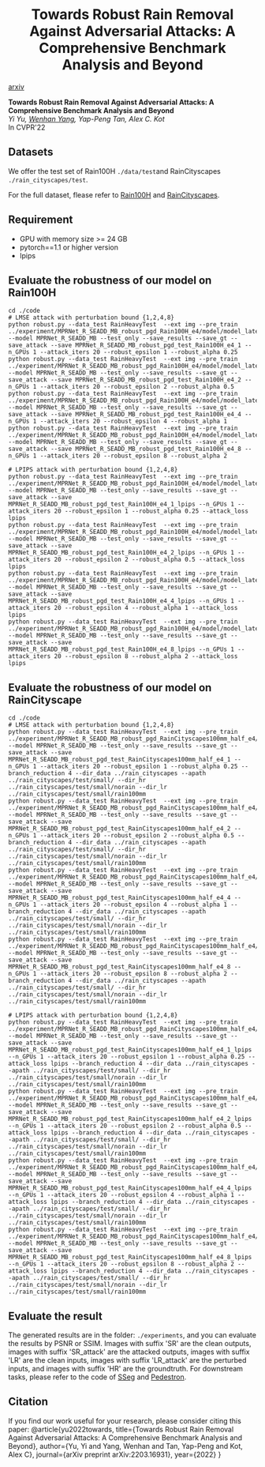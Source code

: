 <div align="center">

<h1>Towards Robust Rain Removal Against Adversarial Attacks: A Comprehensive Benchmark Analysis and Beyond</h1>
<!-- # [CVPR 2022] Towards Robust Rain Removal Against Adversarial Attacks: A Comprehensive Benchmark Analysis and Beyond -->
</div>

[arxiv](https://arxiv.org/abs/2203.16931)

**Towards Robust Rain Removal Against Adversarial Attacks: A Comprehensive Benchmark Analysis and Beyond**
<br>_Yi Yu, [Wenhan Yang](https://flyywh.github.io/), Yap-Peng Tan, Alex C. Kot_<br>
In CVPR'22

## Datasets
We offer the test set of Rain100H `./data/test`and RainCityscapes  `./rain_cityscapes/test`.

For the full dataset, flease refer to [Rain100H](https://www.icst.pku.edu.cn/struct/Projects/joint_rain_removal.html) and [RainCityscapes](https://team.inria.fr/rits/computer-vision/weather-augment/).

## Requirement
* GPU with memory size >= 24 GB
* pytorch==1.1 or higher version
* lpips

## Evaluate the robustness of our model on Rain100H
	cd ./code
	# LMSE attack with perturbation bound {1,2,4,8}
	python robust.py --data_test RainHeavyTest  --ext img --pre_train ../experiment/MPRNet_R_SEADD_MB_robust_pgd_Rain100H_e4/model/model_latest.pt --model MPRNet_R_SEADD_MB --test_only --save_results --save_gt --save_attack --save MPRNet_R_SEADD_MB_robust_pgd_test_Rain100H_e4_1 --n_GPUs 1 --attack_iters 20 --robust_epsilon 1 --robust_alpha 0.25
	python robust.py --data_test RainHeavyTest  --ext img --pre_train ../experiment/MPRNet_R_SEADD_MB_robust_pgd_Rain100H_e4/model/model_latest.pt --model MPRNet_R_SEADD_MB --test_only --save_results --save_gt --save_attack --save MPRNet_R_SEADD_MB_robust_pgd_test_Rain100H_e4_2 --n_GPUs 1 --attack_iters 20 --robust_epsilon 2 --robust_alpha 0.5
	python robust.py --data_test RainHeavyTest  --ext img --pre_train ../experiment/MPRNet_R_SEADD_MB_robust_pgd_Rain100H_e4/model/model_latest.pt --model MPRNet_R_SEADD_MB --test_only --save_results --save_gt --save_attack --save MPRNet_R_SEADD_MB_robust_pgd_test_Rain100H_e4_4 --n_GPUs 1 --attack_iters 20 --robust_epsilon 4 --robust_alpha 1
	python robust.py --data_test RainHeavyTest  --ext img --pre_train ../experiment/MPRNet_R_SEADD_MB_robust_pgd_Rain100H_e4/model/model_latest.pt --model MPRNet_R_SEADD_MB --test_only --save_results --save_gt --save_attack --save MPRNet_R_SEADD_MB_robust_pgd_test_Rain100H_e4_8 --n_GPUs 1 --attack_iters 20 --robust_epsilon 8 --robust_alpha 2

	# LPIPS attack with perturbation bound {1,2,4,8}
	python robust.py --data_test RainHeavyTest  --ext img --pre_train ../experiment/MPRNet_R_SEADD_MB_robust_pgd_Rain100H_e4/model/model_latest.pt --model MPRNet_R_SEADD_MB --test_only --save_results --save_gt --save_attack --save MPRNet_R_SEADD_MB_robust_pgd_test_Rain100H_e4_1_lpips --n_GPUs 1 --attack_iters 20 --robust_epsilon 1 --robust_alpha 0.25 --attack_loss lpips
	python robust.py --data_test RainHeavyTest  --ext img --pre_train ../experiment/MPRNet_R_SEADD_MB_robust_pgd_Rain100H_e4/model/model_latest.pt --model MPRNet_R_SEADD_MB --test_only --save_results --save_gt --save_attack --save MPRNet_R_SEADD_MB_robust_pgd_test_Rain100H_e4_2_lpips --n_GPUs 1 --attack_iters 20 --robust_epsilon 2 --robust_alpha 0.5 --attack_loss lpips
	python robust.py --data_test RainHeavyTest  --ext img --pre_train ../experiment/MPRNet_R_SEADD_MB_robust_pgd_Rain100H_e4/model/model_latest.pt --model MPRNet_R_SEADD_MB --test_only --save_results --save_gt --save_attack --save MPRNet_R_SEADD_MB_robust_pgd_test_Rain100H_e4_4_lpips --n_GPUs 1 --attack_iters 20 --robust_epsilon 4 --robust_alpha 1 --attack_loss lpips
	python robust.py --data_test RainHeavyTest  --ext img --pre_train ../experiment/MPRNet_R_SEADD_MB_robust_pgd_Rain100H_e4/model/model_latest.pt --model MPRNet_R_SEADD_MB --test_only --save_results --save_gt --save_attack --save MPRNet_R_SEADD_MB_robust_pgd_test_Rain100H_e4_8_lpips --n_GPUs 1 --attack_iters 20 --robust_epsilon 8 --robust_alpha 2 --attack_loss lpips


## Evaluate the robustness of our model on RainCityscape
	cd ./code
	# LMSE attack with perturbation bound {1,2,4,8}
	python robust.py --data_test RainHeavyTest  --ext img --pre_train ../experiment/MPRNet_R_SEADD_MB_robust_pgd_RainCityscapes100mm_half_e4/model/model_latest.pt --model MPRNet_R_SEADD_MB --test_only --save_results --save_gt --save_attack --save MPRNet_R_SEADD_MB_robust_pgd_test_RainCityscapes100mm_half_e4_1 --n_GPUs 1 --attack_iters 20 --robust_epsilon 1 --robust_alpha 0.25 --branch_reduction 4 --dir_data ../rain_cityscapes --apath ../rain_cityscapes/test/small/ --dir_hr ../rain_cityscapes/test/small/norain --dir_lr ../rain_cityscapes/test/small/rain100mm
	python robust.py --data_test RainHeavyTest  --ext img --pre_train ../experiment/MPRNet_R_SEADD_MB_robust_pgd_RainCityscapes100mm_half_e4/model/model_latest.pt --model MPRNet_R_SEADD_MB --test_only --save_results --save_gt --save_attack --save MPRNet_R_SEADD_MB_robust_pgd_test_RainCityscapes100mm_half_e4_2 --n_GPUs 1 --attack_iters 20 --robust_epsilon 2 --robust_alpha 0.5 --branch_reduction 4 --dir_data ../rain_cityscapes --apath ../rain_cityscapes/test/small/ --dir_hr ../rain_cityscapes/test/small/norain --dir_lr ../rain_cityscapes/test/small/rain100mm
	python robust.py --data_test RainHeavyTest  --ext img --pre_train ../experiment/MPRNet_R_SEADD_MB_robust_pgd_RainCityscapes100mm_half_e4/model/model_latest.pt --model MPRNet_R_SEADD_MB --test_only --save_results --save_gt --save_attack --save MPRNet_R_SEADD_MB_robust_pgd_test_RainCityscapes100mm_half_e4_4 --n_GPUs 1 --attack_iters 20 --robust_epsilon 4 --robust_alpha 1 --branch_reduction 4 --dir_data ../rain_cityscapes --apath ../rain_cityscapes/test/small/ --dir_hr ../rain_cityscapes/test/small/norain --dir_lr ../rain_cityscapes/test/small/rain100mm
	python robust.py --data_test RainHeavyTest  --ext img --pre_train ../experiment/MPRNet_R_SEADD_MB_robust_pgd_RainCityscapes100mm_half_e4/model/model_latest.pt --model MPRNet_R_SEADD_MB --test_only --save_results --save_gt --save_attack --save MPRNet_R_SEADD_MB_robust_pgd_test_RainCityscapes100mm_half_e4_8 --n_GPUs 1 --attack_iters 20 --robust_epsilon 8 --robust_alpha 2 --branch_reduction 4 --dir_data ../rain_cityscapes --apath ../rain_cityscapes/test/small/ --dir_hr ../rain_cityscapes/test/small/norain --dir_lr ../rain_cityscapes/test/small/rain100mm

	# LPIPS attack with perturbation bound {1,2,4,8}
	python robust.py --data_test RainHeavyTest  --ext img --pre_train ../experiment/MPRNet_R_SEADD_MB_robust_pgd_RainCityscapes100mm_half_e4/model/model_latest.pt --model MPRNet_R_SEADD_MB --test_only --save_results --save_gt --save_attack --save MPRNet_R_SEADD_MB_robust_pgd_test_RainCityscapes100mm_half_e4_1_lpips --n_GPUs 1 --attack_iters 20 --robust_epsilon 1 --robust_alpha 0.25 --attack_loss lpips --branch_reduction 4 --dir_data ../rain_cityscapes --apath ../rain_cityscapes/test/small/ --dir_hr ../rain_cityscapes/test/small/norain --dir_lr ../rain_cityscapes/test/small/rain100mm
	python robust.py --data_test RainHeavyTest  --ext img --pre_train ../experiment/MPRNet_R_SEADD_MB_robust_pgd_RainCityscapes100mm_half_e4/model/model_latest.pt --model MPRNet_R_SEADD_MB --test_only --save_results --save_gt --save_attack --save MPRNet_R_SEADD_MB_robust_pgd_test_RainCityscapes100mm_half_e4_2_lpips --n_GPUs 1 --attack_iters 20 --robust_epsilon 2 --robust_alpha 0.5 --attack_loss lpips --branch_reduction 4 --dir_data ../rain_cityscapes --apath ../rain_cityscapes/test/small/ --dir_hr ../rain_cityscapes/test/small/norain --dir_lr ../rain_cityscapes/test/small/rain100mm
	python robust.py --data_test RainHeavyTest  --ext img --pre_train ../experiment/MPRNet_R_SEADD_MB_robust_pgd_RainCityscapes100mm_half_e4/model/model_latest.pt --model MPRNet_R_SEADD_MB --test_only --save_results --save_gt --save_attack --save MPRNet_R_SEADD_MB_robust_pgd_test_RainCityscapes100mm_half_e4_4_lpips --n_GPUs 1 --attack_iters 20 --robust_epsilon 4 --robust_alpha 1 --attack_loss lpips --branch_reduction 4 --dir_data ../rain_cityscapes --apath ../rain_cityscapes/test/small/ --dir_hr ../rain_cityscapes/test/small/norain --dir_lr ../rain_cityscapes/test/small/rain100mm
	python robust.py --data_test RainHeavyTest  --ext img --pre_train ../experiment/MPRNet_R_SEADD_MB_robust_pgd_RainCityscapes100mm_half_e4/model/model_latest.pt --model MPRNet_R_SEADD_MB --test_only --save_results --save_gt --save_attack --save MPRNet_R_SEADD_MB_robust_pgd_test_RainCityscapes100mm_half_e4_8_lpips --n_GPUs 1 --attack_iters 20 --robust_epsilon 8 --robust_alpha 2 --attack_loss lpips --branch_reduction 4 --dir_data ../rain_cityscapes --apath ../rain_cityscapes/test/small/ --dir_hr ../rain_cityscapes/test/small/norain --dir_lr ../rain_cityscapes/test/small/rain100mm

## Evaluate the result
The generated results are in the folder: `./experiments`, and you can evaluate the results by PSNR or SSIM. Images with suffix 'SR' are the clean outputs, images with suffix 'SR_attack' are the attacked outputs, images with suffix 'LR' are the clean inputs, images with suffix 'LR_attack' are the perturbed inputs, and images with suffix 'HR' are the groundtruth. For downstream tasks, please refer to the code of [SSeg](https://github.com/YeLyuUT/SSeg) and [Pedestron](https://github.com/hasanirtiza/Pedestron).

## Citation
If you find our work useful for your research, please consider citing this paper:
	@article{yu2022towards,
	  title={Towards Robust Rain Removal Against Adversarial Attacks: A Comprehensive Benchmark Analysis and Beyond},
	  author={Yu, Yi and Yang, Wenhan and Tan, Yap-Peng and Kot, Alex C},
	  journal={arXiv preprint arXiv:2203.16931},
	  year={2022}
	}